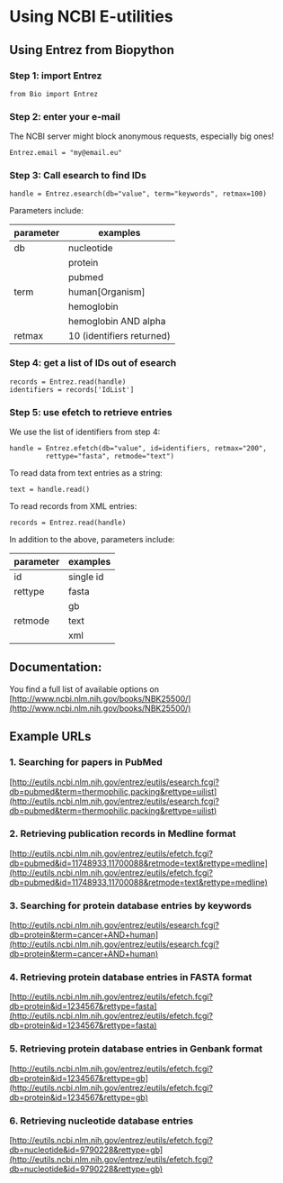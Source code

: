 
# Using NCBI E-utilities

## Using Entrez from Biopython

### Step 1: import Entrez

    from Bio import Entrez 

### Step 2: enter your e-mail

The NCBI server might block anonymous requests, especially big ones!

    Entrez.email = "my@email.eu"


### Step 3: Call esearch to find IDs

    handle = Entrez.esearch(db="value", term="keywords", retmax=100)

Parameters include:

| parameter | examples |
|-----------|----------|
| db        | nucleotide |
|           | protein    |
|           | pubmed     |
| term      | human[Organism] |
|           | hemoglobin |
|           | hemoglobin AND alpha |
| retmax    | 10 (identifiers returned) |

### Step 4: get a list of IDs out of esearch

    records = Entrez.read(handle)
    identifiers = records['IdList']

### Step 5: use efetch to retrieve entries

We use the list of identifiers from step 4:

    handle = Entrez.efetch(db="value", id=identifiers, retmax="200", 
             rettype="fasta", retmode="text")

To read data from text entries as a string:

    text = handle.read()

To read records from XML entries:

    records = Entrez.read(handle)

In addition to the above, parameters include:

| parameter | examples |
|-----------|----------|
| id        | single id |
| rettype   | fasta    |
|           | gb       |
| retmode   | text     |
|           | xml      |


## Documentation:

You find a full list of available options on 
[http://www.ncbi.nlm.nih.gov/books/NBK25500/](http://www.ncbi.nlm.nih.gov/books/NBK25500/)

## Example URLs

### 1. Searching for papers in PubMed

[http://eutils.ncbi.nlm.nih.gov/entrez/eutils/esearch.fcgi?db=pubmed&term=thermophilic,packing&rettype=uilist](http://eutils.ncbi.nlm.nih.gov/entrez/eutils/esearch.fcgi?db=pubmed&term=thermophilic,packing&rettype=uilist)
    
### 2. Retrieving publication records in Medline format

[http://eutils.ncbi.nlm.nih.gov/entrez/eutils/efetch.fcgi?db=pubmed&id=11748933,11700088&retmode=text&rettype=medline](http://eutils.ncbi.nlm.nih.gov/entrez/eutils/efetch.fcgi?db=pubmed&id=11748933,11700088&retmode=text&rettype=medline)

### 3. Searching for protein database entries by keywords

[http://eutils.ncbi.nlm.nih.gov/entrez/eutils/esearch.fcgi?db=protein&term=cancer+AND+human](http://eutils.ncbi.nlm.nih.gov/entrez/eutils/esearch.fcgi?db=protein&term=cancer+AND+human)

### 4. Retrieving protein database entries in FASTA format

[http://eutils.ncbi.nlm.nih.gov/entrez/eutils/efetch.fcgi?db=protein&id=1234567&rettype=fasta](http://eutils.ncbi.nlm.nih.gov/entrez/eutils/efetch.fcgi?db=protein&id=1234567&rettype=fasta)

### 5. Retrieving protein database entries in Genbank format

[http://eutils.ncbi.nlm.nih.gov/entrez/eutils/efetch.fcgi?db=protein&id=1234567&rettype=gb](http://eutils.ncbi.nlm.nih.gov/entrez/eutils/efetch.fcgi?db=protein&id=1234567&rettype=gb)

### 6. Retrieving nucleotide database entries

[http://eutils.ncbi.nlm.nih.gov/entrez/eutils/efetch.fcgi?db=nucleotide&id=9790228&rettype=gb](http://eutils.ncbi.nlm.nih.gov/entrez/eutils/efetch.fcgi?db=nucleotide&id=9790228&rettype=gb)

